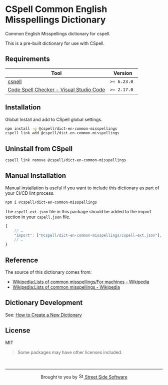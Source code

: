 # CSpell Common English Misspellings Dictionary

Common English Misspellings dictionary for cspell.

This is a pre-built dictionary for use with CSpell.

## Requirements

| Tool                                                                                                                                 | Version      |
| ------------------------------------------------------------------------------------------------------------------------------------ | ------------ |
| [cspell](https://github.com/streetsidesoftware/cspell)                                                                               | `>= 6.23.0 ` |
| [Code Spell Checker - Visual Studio Code](https://marketplace.visualstudio.com/items?itemName=streetsidesoftware.code-spell-checker) | `>= 2.17.0`  |

## Installation

Global Install and add to CSpell global settings.

```sh
npm install -g @cspell/dict-en-common-misspellings
cspell link add @cspell/dict-en-common-misspellings
```

## Uninstall from CSpell

```sh
cspell link remove @cspell/dict-en-common-misspellings
```

## Manual Installation

Manual installation is useful if you want to include this dictionary as part of your CI/CD lint process.

```
npm i @cspell/dict-en-common-misspellings
```

The `cspell-ext.json` file in this package should be added to the import section in your `cspell.json` file.

```javascript
{
    // …
    "import": ["@cspell/dict-en-common-misspellings/cspell-ext.json"],
    // …
}
```

## Reference

The source of this dictionary comes from:

- [Wikipedia:Lists of common misspellings/For machines - Wikipedia](https://en.wikipedia.org/wiki/Wikipedia:Lists_of_common_misspellings/For_machines)
- [Wikipedia:Lists of common misspellings - Wikipedia](https://en.wikipedia.org/wiki/Wikipedia:Lists_of_common_misspellings)

## Dictionary Development

See: [How to Create a New Dictionary](https://github.com/streetsidesoftware/cspell-dicts#how-to-create-a-new-dictionary)

## License

MIT

> Some packages may have other licenses included.

<!--- @@inject: ../../static/footer.md --->

<br/>

---

<p align="center">
Brought to you by <a href="https://streetsidesoftware.com" title="Street Side Software">
<img width="16" alt="Street Side Software Logo" src="https://i.imgur.com/CyduuVY.png" /> Street Side Software
</a>
</p>

<!--- @@inject-end: ../../static/footer.md --->

